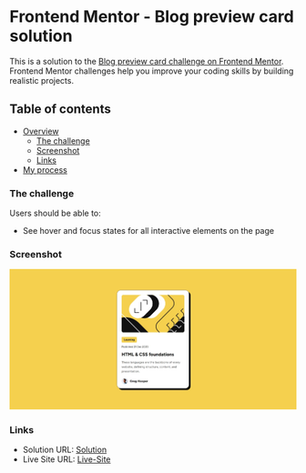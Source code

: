 # Frontend Mentor - Blog preview card solution

This is a solution to the [Blog preview card challenge on Frontend Mentor](https://www.frontendmentor.io/challenges/blog-preview-card-ckPaj01IcS). Frontend Mentor challenges help you improve your coding skills by building realistic projects.

## Table of contents

- [Overview](#overview)
  - [The challenge](#the-challenge)
  - [Screenshot](#screenshot)
  - [Links](#links)
- [My process](#my-process)

### The challenge

Users should be able to:

- See hover and focus states for all interactive elements on the page

### Screenshot

![](./assets/images/Screenshot_13-2-2025_131111_127.0.0.1.jpeg)

### Links

- Solution URL: [Solution](https://github.com/SydsBike/02-blog-preview-card-main)
- Live Site URL: [Live-Site](https://sydsbike.github.io/02-blog-preview-card-main/)
